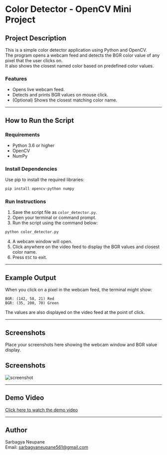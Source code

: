 # Color Detector - OpenCV Mini Project

## Project Description

This is a simple color detector application using Python and OpenCV.  
The program opens a webcam feed and detects the BGR color value of any pixel that the user clicks on.  
It also shows the closest named color based on predefined color values.

### Features

- Opens live webcam feed.
- Detects and prints BGR values on mouse click.
- (Optional) Shows the closest matching color name.

---

## How to Run the Script

### Requirements

- Python 3.6 or higher
- OpenCV
- NumPy

### Install Dependencies

Use pip to install the required libraries:

```bash
pip install opencv-python numpy
```

### Run Instructions

1. Save the script file as `color_detector.py`.
2. Open your terminal or command prompt.
3. Run the script using the command below:

```bash
python color_detector.py
```

4. A webcam window will open.
5. Click anywhere on the video feed to display the BGR values and closest color name.
6. Press `ESC` to exit.

---

## Example Output

When you click on a pixel in the webcam feed, the terminal might show:

```
BGR: (142, 58, 21) Red
BGR: (35, 200, 70) Green
```

The values are also displayed on the video feed at the point of click.

---

## Screenshots

Place your screenshots here showing the webcam window and BGR value display.

## Screenshots

![screenshot](https://github.com/user-attachments/assets/7b7dc655-d7c8-4255-b0f9-a8e9d13d8a54)


---

## Demo Video

[Click here to watch the demo video](https://drive.google.com/file/d/1HXW5kA1AZ1sjj0ZGAJO9rRgOU5d7EGDe/view?usp=sharing)

---

## Author

Sarbagya Neupane  
Email: sarbagyaneupane561@gmail.com
